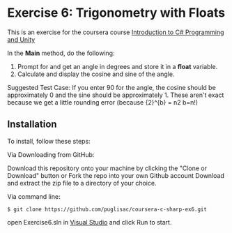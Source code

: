 # Exercise 6: Trigonometry with Floats

This is an exercise for the coursera course [Introduction to C# Programming and Unity](https://www.coursera.org/learn/introduction-programming-unity)

In the **Main** method, do the following:

1. Prompt for and get an angle in degrees and store it in a **float** variable.  
2. Calculate and display the cosine and sine of the angle.  

Suggested Test Case: If you enter 90 for the angle, the cosine should be approximately 0 and the sine should be approximately 1. These aren't exact because we get a little rounding error (because {2}^{b} = n2 
b=n!) 
 
## Installation
To install, follow these steps:

Via Downloading from GitHub:

Download this repository onto your machine by clicking the "Clone or Download" button or Fork the repo into your own Github account
Download and extract the zip file to a directory of your choice.  

Via command line:

`$ git clone https://github.com/puglisac/coursera-c-sharp-ex6.git`  

open Exercise6.sln in [Visual Studio](https://visualstudio.microsoft.com/) and click Run to start.
